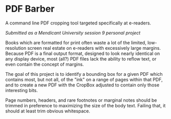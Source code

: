 # PDF Barber
A command line PDF cropping tool targeted specifically at e-readers.

_Submitted as a Mendicant University session 9 personal project_

Books which are formatted for print often waste a lot of the limited, low-resolution screen real estate on e-readers with excessively large margins. Because PDF is a final output format, designed to look nearly identical on any display device, most (all?) PDF files lack the ability to reflow text, or even contain the concept of margins.

The goal of this project is to identify a bounding box for a given PDF which contains most, but not all, of the "ink" on a range of pages within that PDF, and to create a new PDF with the CropBox adjusted to contain only those interesting bits.

Page numbers, headers, and rare footnotes or marginal notes should be trimmed in preference to maximizing the size of the body text. Failing that, it should at least trim obvious whitespace.


